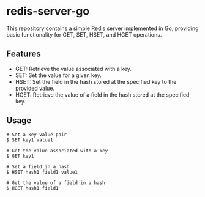 # redis-server-go

This repository contains a simple Redis server implemented in Go, providing basic functionality for GET, SET, HSET, and HGET operations.

## Features
- GET: Retrieve the value associated with a key.
- SET: Set the value for a given key.
- HSET: Set the field in the hash stored at the specified key to the provided value.
- HGET: Retrieve the value of a field in the hash stored at the specified key.

## Usage
```
# Set a key-value pair
$ SET key1 value1

# Get the value associated with a key
$ GET key1

# Set a field in a hash
$ HSET hash1 field1 value1

# Get the value of a field in a hash
$ HGET hash1 field1
```
